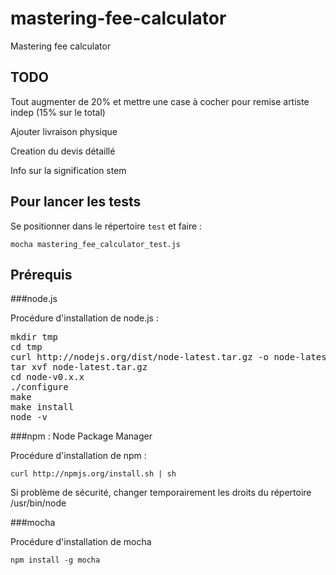 mastering-fee-calculator
========================

Mastering fee calculator

TODO
---------------------

Tout augmenter de 20% et mettre une case à cocher pour remise artiste indep (15% sur le total)

Ajouter livraison physique

Creation du devis détaillé

Info sur la signification stem




Pour lancer les tests
---------------------

Se positionner dans le répertoire `test` et faire :

`mocha mastering_fee_calculator_test.js`


Prérequis
---------

###node.js

Procédure d'installation de node.js :
<pre>
mkdir tmp
cd tmp
curl http://nodejs.org/dist/node-latest.tar.gz -o node-latest.tar.gz
tar xvf node-latest.tar.gz
cd node-v0.x.x
./configure
make
make install
node -v
</pre>

###npm : Node Package Manager

Procédure d'installation de npm :

`curl http://npmjs.org/install.sh | sh`

Si problème de sécurité, changer temporairement les droits du répertoire /usr/bin/node

###mocha

Procédure d'installation de mocha

`npm install -g mocha`



